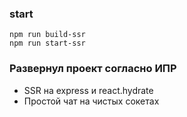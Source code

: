 ### start
```
npm run build-ssr
npm run start-ssr
```

### Развернул проект согласно ИПР

* SSR на express и react.hydrate
* Простой чат на чистых сокетах